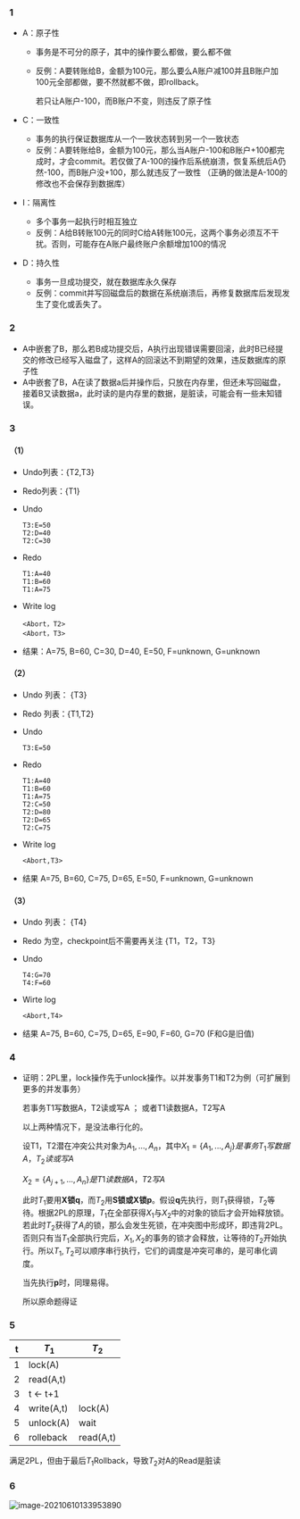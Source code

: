 ### 1

* A：原子性

  * 事务是不可分的原子，其中的操作要么都做，要么都不做

  * 反例：A要转账给B，金额为100元，那么要么A账户减100并且B账户加100元全部都做，要不然就都不做，即rollback。

    若只让A账户-100，而B账户不变，则违反了原子性

* C：一致性

  * 事务的执行保证数据库从一个一致状态转到另一个一致状态
  * 反例：A要转账给B，金额为100元，那么当A账户-100和B账户+100都完成时，才会commit。若仅做了A-100的操作后系统崩溃，恢复系统后A仍然-100，而B账户没+100，那么就违反了一致性 （正确的做法是A-100的修改也不会保存到数据库）

* I：隔离性

  * 多个事务一起执行时相互独立
  * 反例：A给B转账100元的同时C给A转账100元，这两个事务必须互不干扰。否则，可能存在A账户最终账户余额增加100的情况

* D：持久性

  * 事务一旦成功提交，就在数据库永久保存
  * 反例：commit并写回磁盘后的数据在系统崩溃后，再修复数据库后发现发生了变化或丢失了。

### 2

* A中嵌套了B，那么若B成功提交后，A执行出现错误需要回滚，此时B已经提交的修改已经写入磁盘了，这样A的回滚达不到期望的效果，违反数据库的原子性
* A中嵌套了B，A在读了数据a后并操作后，只放在内存里，但还未写回磁盘，接着B又读数据a，此时读的是内存里的数据，是脏读，可能会有一些未知错误。

### 3

#### （1）

- Undo列表：{T2,T3}

- Redo列表：{T1}

- Undo

  ```
  T3:E=50
  T2:D=40
  T2:C=30
  ```

- Redo

  ```
  T1:A=40
  T1:B=60
  T1:A=75
  ```

- Write log

  ```
  <Abort，T2>
  <Abort，T3>
  ```

- 结果：A=75, B=60, C=30, D=40, E=50, F=unknown, G=unknown  

#### （2）

- Undo 列表： {T3}

- Redo 列表：{T1,T2}

- Undo

  ```
  T3:E=50
  ```

- Redo

  ```
  T1:A=40
  T1:B=60
  T1:A=75
  T2:C=50
  T2:D=80
  T2:D=65
  T2:C=75
  ```

- Write log  

  ```
  <Abort,T3>
  ```

- 结果 A=75, B=60, C=75, D=65, E=50, F=unknown, G=unknown

#### （3）

- Undo 列表： {T4}

- Redo 为空，checkpoint后不需要再关注 {T1，T2，T3}

- Undo

  ```
  T4:G=70
  T4:F=60
  ```

- Wirte log

  ```
  <Abort,T4>
  ```

- 结果 A=75, B=60, C=75, D=65, E=90, F=60, G=70  (F和G是旧值)

### 4

* 证明：2PL里，lock操作先于unlock操作。以并发事务T1和T2为例（可扩展到更多的并发事务）

  若事务T1写数据A，T2读或写A  ； 或者T1读数据A，T2写A

  以上两种情况下，是没法串行化的。

  设T1，T2潜在冲突公共对象为$A_1,...,A_n$，其中$X_1=\{A_1,...,A_j\}是事务T_1写数据A，T_2读或写A$

  $X_2=\{A_{j+1},...,A_n\} 是T1读数据A，T2写A$

  此时$T_{1}$要用**X锁q**，而$T_{2}$用**S锁或X锁p**。假设**q**先执行，则$T_{1}$获得锁，$T_{2}$等待。根据2PL的原理，$T_{1}$在全部获得$X_1$与$X_2$中的对象的锁后才会开始释放锁。若此时$T_{2}$获得了$A_{i}$的锁，那么会发生死锁，在冲突图中形成环，即违背2PL。否则只有当$T_{1}$全部执行完后，$X_1,X_2$的事务的锁才会释放，让等待的$T_{2}$开始执行。所以$T_{1},T_{2}$可以顺序串行执行，它们的调度是冲突可串的，是可串化调度。

  当先执行**p**时，同理易得。

  所以原命题得证

### 5

| t    | $T_1$              | $T_2$     |
| ---- | ------------------ | --------- |
| 1    | lock(A)            |           |
| 2    | read(A,t)          |           |
| 3    | t $\leftarrow$ t+1 |           |
| 4    | write(A,t)         | lock(A)   |
| 5    | unlock(A)          | wait      |
| 6    | rolleback          | read(A,t) |

满足2PL，但由于最后$T_{1}$Rollback，导致$T_{2}$对A的Read是脏读

### 6

![image-20210610133953890](D:\科大\大三下\数据库\作业题目\image\image-20210610133953890.png)